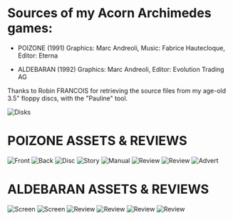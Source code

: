 # Sources of my Acorn Archimedes games:

- POIZONE (1991)
    Graphics: Marc Andreoli, Music: Fabrice Hautecloque, Editor: Eterna

- ALDEBARAN (1992)
    Graphics: Marc Andreoli, Editor: Evolution Trading AG

Thanks to Robin FRANCOIS for retrieving the source files from my age-old 3.5" floppy discs, with the "Pauline" tool.

![Disks](/assets/disks.jpg)

# POIZONE ASSETS & REVIEWS

![Front](/assets/poizone/Front.jpg)
![Back](/assets/poizone/Back.jpg)
![Disc](/assets/poizone/disc.jpg)
![Story](/assets/poizone/story.jpg)
![Manual](/assets/poizone/man.jpg)
![Review](/assets/poizone/POIZONE_REVIEW.jpeg)
![Review](/assets/poizone/PoizoneReview_AcornUser_7_1992.jpg)
![Advert](/assets/poizone/eternaAdvert_AcornUser_7_1992.jpg)


# ALDEBARAN ASSETS & REVIEWS

![Screen](/assets/aldebaran/Aldebaran.png)
![Screen](/assets/aldebaran/Advert.jpg)
![Review](/assets/aldebaran/AcornUser1992.jpg)
![Review](/assets/aldebaran/AcornUserReview.png)
![Review](/assets/aldebaran/AcornComputingReview_03_1993.jpg)
![Review](/assets/aldebaran/ArchimedesComputerFaszination_02_1993.jpg)
